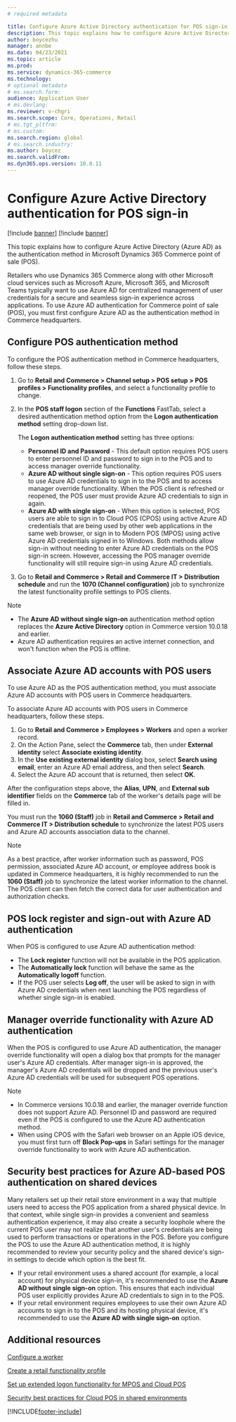 ```yaml
---
# required metadata

title: Configure Azure Active Directory authentication for POS sign-in
description: This topic explains how to configure Azure Active Directory as the authentication method in Microsoft Dynamics 365 Commerce point of sale.
author: boycezhu
manager: annbe
ms.date: 04/23/2021
ms.topic: article
ms.prod:
ms.service: dynamics-365-commerce
ms.technology: 
# optional metadata
# ms.search.form:
audience: Application User
# ms.devlang: 
ms.reviewer: v-chgri
ms.search.scope: Core, Operations, Retail
# ms.tgt_pltfrm: 
# ms.custom:
ms.search.region: global
# ms.search.industry:
ms.author: boycez
ms.search.validFrom:
ms.dyn365.ops.version: 10.0.11
---
```


# Configure Azure Active Directory authentication for POS sign-in

[!include [banner](includes/banner.md)]
[!include [banner](includes/preview-banner.md)]

This topic explains how to configure Azure Active Directory (Azure AD) as the authentication method in Microsoft Dynamics 365 Commerce point of sale (POS).

Retailers who use Dynamics 365 Commerce along with other Microsoft cloud services such as Microsoft Azure, Microsoft 365, and Microsoft Teams typically want to use Azure AD for centralized management of user credentials for a secure and seamless sign-in experience across applications. To use Azure AD authentication for Commerce point of sale (POS), you must first configure Azure AD as the authentication method in Commerce headquarters.

## Configure POS authentication method

To configure the POS authentication method in Commerce headquarters, follow these steps.
	
1. Go to **Retail and Commerce \> Channel setup \> POS setup \> POS profiles \> Functionality profiles**, and select a functionality profile to change.
1. In the **POS staff logon** section of the **Functions** FastTab, select a desired authentication method option from the **Logon authentication method** setting drop-down list.

    The **Logon authentication method** setting has three options:
	
    - **Personnel ID and Password** - This default option requires POS users to enter personnel ID and password to sign in to the POS and to access manager override functionality.
    - **Azure AD without single sign-on** - This option requires POS users to use Azure AD credentials to sign in to the POS and to access manager override functionality. When the POS client is refreshed or reopened, the POS user must provide Azure AD credentials to sign in again.
    - **Azure AD with single sign-on** - When this option is selected, POS users are able to sign in to Cloud POS (CPOS) using active Azure AD credentials that are being used by other web applications in the same web browser, or sign in to Modern POS (MPOS) using active Azure AD credentials signed in to Windows. Both methods allow sign-in without needing to enter Azure AD credentials on the POS sign-in screen. However, accessing the POS manager override functionality will still require sign-in using Azure AD credentials.

1. Go to **Retail and Commerce > Retail and Commerce IT > Distribution schedule** and run the **1070 (Channel configuration)** job to synchronize the latest functionality profile settings to POS clients.

> [!NOTE]
> - The **Azure AD without single sign-on** authentication method option replaces the **Azure Active Directory** option in Commerce version 10.0.18 and earlier.
> - Azure AD authentication requires an active internet connection, and won't function when the POS is offline.

## Associate Azure AD accounts with POS users

To use Azure AD as the POS authentication method, you must associate Azure AD accounts with POS users in Commerce headquarters. 

To associate Azure AD accounts with POS users in Commerce headquarters, follow these steps.
	
1. Go to **Retail and Commerce > Employees > Workers** and open a worker record.
1. On the Action Pane, select the **Commerce** tab, then under **External identity** select **Associate existing identity**. 
1. In the **Use existing external identity** dialog box, select **Search using email**, enter an Azure AD email address, and then select **Search**.
1. Select the Azure AD account that is returned, then select **OK**.

After the configuration steps above, the **Alias**, **UPN**, and **External sub identifier** fields on the **Commerce** tab of the worker's details page will be filled in.

You must run the **1060 (Staff)** job in **Retail and Commerce > Retail and Commerce IT > Distribution schedule** to synchronize the latest POS users and Azure AD accounts association data to the channel.

> [!NOTE]
> As a best practice, after worker information such as password, POS permission, associated Azure AD account, or employee address book is updated in Commerce headquarters, it is highly recommended to run the **1060 (Staff)** job to synchronize the latest worker information to the channel. The POS client can then fetch the correct data for user authentication and authorization checks.

## POS lock register and sign-out with Azure AD authentication

When POS is configured to use Azure AD authentication method:

- The **Lock register** function will not be available in the POS application. 
- The **Automatically lock** function will behave the same as the **Automatically logoff** function.
- If the POS user selects **Log off**, the user will be asked to sign in with Azure AD credentials when next launching the POS regardless of whether single sign-in is enabled.

## Manager override functionality with Azure AD authentication

When the POS is configured to use Azure AD authentication, the manager override functionality will open a dialog box that prompts for the manager user's Azure AD credentials. After manager sign-in is approved, the manager's Azure AD credentials will be dropped and the previous user's Azure AD credentials will be used for subsequent POS operations.

> [!NOTE]
> - In Commerce versions 10.0.18 and earlier, the manager override function does not support Azure AD. Personnel ID and password are required even if the POS is configured to use the Azure AD authentication method.
> - When using CPOS with the Safari web browser on an Apple iOS device, you must first turn off **Block Pop-ups** in Safari settings for the manager override functionality to work with Azure AD authentication. 

## Security best practices for Azure AD-based POS authentication on shared devices

Many retailers set up their retail store environment in a way that multiple users need to access the POS application from a shared physical device. In that context, while single sign-in provides a convenient and seamless authentication experience, it may also create a security loophole where the current POS user may not realize that another user's credentials are being used to perform transactions or operations in the POS. Before you configure the POS to use the Azure AD authentication method, it is highly recommended to review your security policy and the shared device's sign-in settings to decide which option is the best fit.

- If your retail environment uses a shared account (for example, a local account) for physical device sign-in, it's recommended to use the **Azure AD without single sign-on** option. This ensures that each individual POS user explicitly provides Azure AD credentials to sign in to the POS.
- If your retail environment requires employees to use their own Azure AD accounts to sign in to the POS and its hosting physical device, it's recommended to use the **Azure AD with single sign-on** option.

## Additional resources

[Configure a worker](tasks/worker.md)

[Create a retail functionality profile](retail-functionality-profile.md)

[Set up extended logon functionality for MPOS and Cloud POS](extended-logon.md)

[Security best practices for Cloud POS in shared environments](dev-itpro/secure-retail-cloud-pos.md)


[!INCLUDE[footer-include](../includes/footer-banner.md)]
